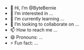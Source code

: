 - 👋 Hi, I’m @ByteBernie
- 👀 I’m interested in ...
- 🌱 I’m currently learning ...
- 💞️ I’m looking to collaborate on ...
- 📫 How to reach me ...
- 😄 Pronouns: ...
- ⚡ Fun fact: ...

<!---
ByteBernie/ByteBernie is a ✨ special ✨ repository because its `README.md` (this file) appears on your GitHub profile.
You can click the Preview link to take a look at your changes.
--->

